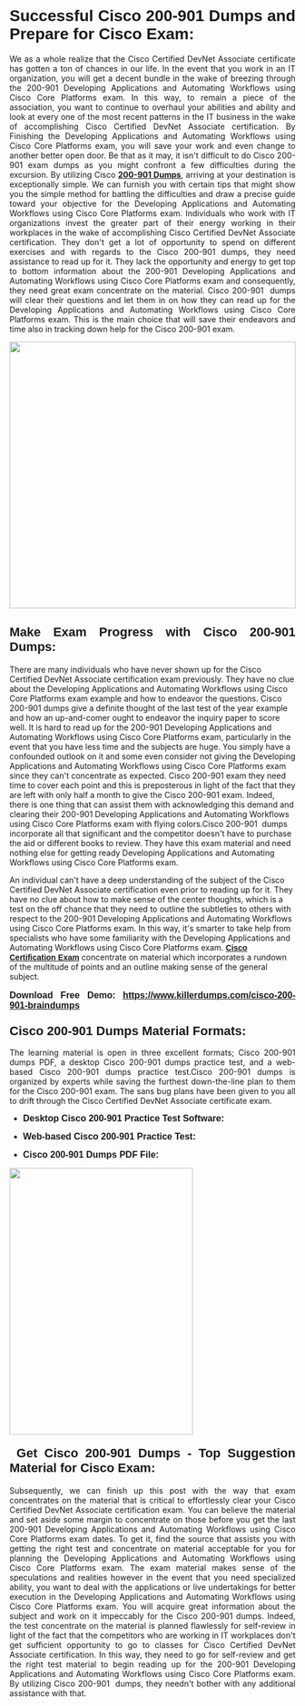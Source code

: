 <h1 dir="ltr" style="text-align: justify;"><strong><span style="font-family:Verdana,Geneva,sans-serif;">Successful Cisco 200-901 Dumps and Prepare for Cisco Exam:</span></strong></h1>

<p dir="ltr" style="text-align: justify;">We as a whole realize that the Cisco Certified DevNet Associate certificate has gotten a ton of chances in our life. In the event that you work in an IT organization, you will get a decent bundle in the wake of breezing through the 200-901 Developing Applications and Automating Workflows using Cisco Core Platforms exam. In this way, to remain a piece of the association, you want to continue to overhaul your abilities and ability and look at every one of the most recent patterns in the IT business in the wake of accomplishing Cisco Certified DevNet Associate certification. By Finishing the Developing Applications and Automating Workflows using Cisco Core Platforms exam, you will save your work and even change to another better open door. Be that as it may, it isn't difficult to do Cisco 200-901 exam dumps as you might confront a few difficulties during the excursion. By utilizing Cisco <a href="https://www.killerdumps.com/cisco-200-901-braindumps" target="_self"><strong>200-901 Dumps</strong></a>, arriving at your destination is exceptionally simple. We can furnish you with certain tips that might show you the simple method for battling the difficulties and draw a precise guide toward your objective for the Developing Applications and Automating Workflows using Cisco Core Platforms exam. Individuals who work with IT organizations invest the greater part of their energy working in their workplaces in the wake of accomplishing Cisco Certified DevNet Associate certification. They don't get a lot of opportunity to spend on different exercises and with regards to the Cisco 200-901 dumps, they need assistance to read up for it. They lack the opportunity and energy to get top to bottom information about the 200-901 Developing Applications and Automating Workflows using Cisco Core Platforms exam and consequently, they need great exam concentrate on the material. Cisco 200-901  dumps will clear their questions and let them in on how they can read up for the Developing Applications and Automating Workflows using Cisco Core Platforms exam. This is the main choice that will save their endeavors and time also in tracking down help for the Cisco 200-901 exam.</p>

<p dir="ltr" style="text-align: justify;"><a href="/" target="_self"><img alt="" src="https://lh3.googleusercontent.com/pw/AMWts8Awo2L3zgHzQ6YfEmTe4jLqDbxcIWs-TOQz5oRk2dAajsIGMCHHXkUvz1_W12Lx2ypOi5ioDTe0jlF2aDjYrAZ3HwJUDwZY99Re8JaaHoXaCpDum_Ib20Z-0s6sXPwVnAAg0ajISCJB1vP2JoakWNrn=w1094-h617-no?authuser=4" style="width: 100%; height: 470px;" /></a></p>

<h2 dir="ltr" style="text-align: justify;"><span style="font-size:22px;"><span style="font-family:Verdana,Geneva,sans-serif;"><strong>Make Exam Progress with Cisco 200-901 Dumps:</strong></span></span></h2>

<p>There are many individuals who have never shown up for the Cisco Certified DevNet Associate certification exam previously. They have no clue about the Developing Applications and Automating Workflows using Cisco Core Platforms exam example and how to endeavor the questions. Cisco 200-901 dumps give a definite thought of the last test of the year example and how an up-and-comer ought to endeavor the inquiry paper to score well. It is hard to read up for the 200-901 Developing Applications and Automating Workflows using Cisco Core Platforms exam, particularly in the event that you have less time and the subjects are huge. You simply have a confounded outlook on it and some even consider not giving the Developing Applications and Automating Workflows using Cisco Core Platforms exam since they can't concentrate as expected. Cisco 200-901 exam they need time to cover each point and this is preposterous in light of the fact that they are left with only half a month to give the Cisco 200-901 exam. Indeed, there is one thing that can assist them with acknowledging this demand and clearing their 200-901 Developing Applications and Automating Workflows using Cisco Core Platforms exam with flying colors.Cisco 200-901  dumps incorporate all that significant and the competitor doesn't have to purchase the aid or different books to review. They have this exam material and need nothing else for getting ready Developing Applications and Automating Workflows using Cisco Core Platforms exam.</p>

<p>An individual can't have a deep understanding of the subject of the Cisco Certified DevNet Associate certification even prior to reading up for it. They have no clue about how to make sense of the center thoughts, which is a test on the off chance that they need to outline the subtleties to others with respect to the 200-901 Developing Applications and Automating Workflows using Cisco Core Platforms exam. In this way, it's smarter to take help from specialists who have some familiarity with the Developing Applications and Automating Workflows using Cisco Core Platforms exam. <a href="https://www.killerdumps.com/cisco-certified-devnet-associate-braindumps" target="_self"><span style="font-family:Verdana,Geneva,sans-serif;"><strong>Cisco Certification Exam</strong></span></a> concentrate on material which incorporates a rundown of the multitude of points and an outline making sense of the general subject.</p>

<p dir="ltr" style="text-align: justify;"><span style="font-size:16px;"><strong><span style="font-family:Verdana,Geneva,sans-serif;">Download Free Demo:</span> <span style="font-family:Verdana,Geneva,sans-serif;"><a href="https://www.killerdumps.com/cisco-200-901-braindumps" target="_self">https://www.killerdumps.com/cisco-200-901-braindumps</a></span></strong></span></p>

<h3 dir="ltr" style="text-align: justify;"><span style="font-size:22px;"><span style="font-family:Verdana,Geneva,sans-serif;"><strong>Cisco 200-901 Dumps Material Formats:</strong></span></span></h3>

<p dir="ltr" style="text-align: justify;">The learning material is open in three excellent formats; Cisco 200-901 dumps PDF, a desktop Cisco 200-901 dumps practice test, and a web-based Cisco 200-901 dumps practice test.Cisco 200-901 dumps is organized by experts while saving the furthest down-the-line plan to them for the Cisco 200-901 exam. The sans bug plans have been given to you all to drift through the Cisco Certified DevNet Associate certificate exam.</p>

<ul dir="ltr">
	<li style="text-align: justify;"><span style="font-size:16px;"><span style="font-family:Verdana,Geneva,sans-serif;"><b>Desktop Cisco 200-901 Practice Test Software: </b></span></span></li>
	<li>
	<p style="text-align: justify;"><span style="font-size:16px;"><span style="font-family:Verdana,Geneva,sans-serif;"><b id="docs-internal-guid-44b45a43-7fff-2325-b530-fbb6de77fdb4">Web-based Cisco 200-901 Practice Test:</b></span></span></p>
	</li>
	<li role="presentation" style="text-align: justify;"><span style="font-size:16px;"><span style="font-family:Verdana,Geneva,sans-serif;"><b id="docs-internal-guid-44b45a43-7fff-2325-b530-fbb6de77fdb4">Cisco 200-901 Dumps PDF File:</b> </span></span></li>
</ul>

<p dir="ltr" style="text-align: justify;"><a href="https://www.killerdumps.com/cisco-200-901-braindumps" target="_self"><img alt="" src="https://lh3.googleusercontent.com/pw/AMWts8CR33J04bOu9wNL3aGQNS_cffbm9qG0dYlzNa7jaVRlu36NaqLUkPj87QUCEYgQ087WQBX4YzZab1Ct1ZaPSD1ohUM013qbyl3-qoDtth7Ytn5H6cFE4BPL9s9SN2MoZ9MJ9latZ6qQid198jBoO4eR=w598-h560-no?authuser=4" style="width: 80%; height: 470px;" /></a></p>

<h4 dir="ltr" style="text-align: justify;"><span style="font-size:22px;"><span style="font-family:Verdana,Geneva,sans-serif;"><strong> Get Cisco 200-901 Dumps - Top Suggestion Material for Cisco Exam:</strong></span></span></h4>

<p dir="ltr" style="text-align: justify;">Subsequently, we can finish up this post with the way that exam concentrates on the material that is critical to effortlessly clear your Cisco Certified DevNet Associate certification exam. You can believe the material and set aside some margin to concentrate on those before you get the last 200-901 Developing Applications and Automating Workflows using Cisco Core Platforms exam dates. To get it, find the source that assists you with getting the right test and concentrate on material acceptable for you for planning the Developing Applications and Automating Workflows using Cisco Core Platforms exam. The exam material makes sense of the speculations and realities however in the event that you need specialized ability, you want to deal with the applications or live undertakings for better execution in the Developing Applications and Automating Workflows using Cisco Core Platforms exam. You will acquire great information about the subject and work on it impeccably for the Cisco 200-901 dumps. Indeed, the test concentrate on the material is planned flawlessly for self-review in light of the fact that the competitors who are working in IT workplaces don't get sufficient opportunity to go to classes for Cisco Certified DevNet Associate certification. In this way, they need to go for self-review and get the right test material to begin reading up for the 200-901 Developing Applications and Automating Workflows using Cisco Core Platforms exam. By utilizing Cisco 200-901  dumps, they needn't bother with any additional assistance with that.</p>
